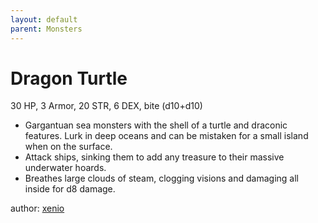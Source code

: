 ```yaml
---
layout: default
parent: Monsters 
--- 
```

# Dragon Turtle
30 HP, 3 Armor, 20 STR, 6 DEX, bite (d10+d10)  
- Gargantuan sea monsters with the shell of a turtle and draconic features.   Lurk in deep oceans and can be mistaken for a small island when on the surface.  
- Attack ships, sinking them to add any treasure to their massive underwater hoards.  
- Breathes large clouds of steam, clogging visions and damaging all inside for d8 damage.  

author: [xenio](https://xenioinabottle.blogspot.com) 
